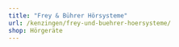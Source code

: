 ```yaml
---
title: "Frey & Bührer Hörsysteme"
url: /kenzingen/frey-und-buehrer-hoersysteme/
shop: Hörgeräte
---
```

